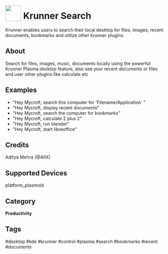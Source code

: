 # <img src='https://rawgithub.com/FortAwesome/Font-Awesome/master/advanced-options/raw-svg/solid/search.svg' card_color='#4E5687' width='50' height='50' style='vertical-align:bottom'/> Krunner Search
Krunner enables users to search their local desktop for files, images, recent documents, bookmarks and utilize other krunner plugins.

## About 
Search for files, images, music, documents locally using the powerful Krunner Plasma desktop feature, also see your recent documents or files and user other plugins like calculate etc

## Examples 
* "Hey Mycroft, search this computer for 'Filename/Application' "
* "Hey Mycroft, display recent documents"
* "Hey Mycroft, search the computer for bookmarks"
* "Hey Mycroft, calculate 2 plus 2"
* "Hey Mycroft, run blender"
* "Hey Mycroft, start libreoffice"

## Credits 
Aditya Mehra (@AIIX)

## Supported Devices 
platform_plasmoid 

## Category
**Productivity**

## Tags
#desktop #kde #krunner #control #plasma #search #bookmarks #recent #documents
